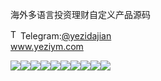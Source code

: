 海外多语言投资理财自定义产品源码<p dir="auto"><a target="_blank" rel="noopener noreferrer nofollow" href="https://camo.githubusercontent.com/d614d90677fbc2e34c7c62ebc68c82379d87a57c4beaf05af65fec7ba6b72e36/68747470733a2f2f63646e2d69636f6e732d706e672e666c617469636f6e2e636f6d2f3531322f323131312f323131313634362e706e67"><img src="https://camo.githubusercontent.com/d614d90677fbc2e34c7c62ebc68c82379d87a57c4beaf05af65fec7ba6b72e36/68747470733a2f2f63646e2d69636f6e732d706e672e666c617469636f6e2e636f6d2f3531322f323131312f323131313634362e706e67" alt="Telegram Icon" style="width: 16px; max-width: 100%;" data-canonical-src="https://cdn-icons-png.flaticon.com/512/2111/2111646.png"></a>Telegram:<a href="https://t.me/yezidajian" rel="nofollow">@yezidajian</a><br><a href="https://www.yeziym.com/">www.yeziym.com</a></p><img src="https://github.com/yeziym/haiwaiduoyuyantou_Yq/blob/main/2RfzM.png"><img src="https://github.com/yeziym/haiwaiduoyuyantou_Yq/blob/main/fuM39.png"><img src="https://github.com/yeziym/haiwaiduoyuyantou_Yq/blob/main/qkpfZ.png"><img src="https://github.com/yeziym/haiwaiduoyuyantou_Yq/blob/main/RAFE3.png"><img src="https://github.com/yeziym/haiwaiduoyuyantou_Yq/blob/main/T6dfU.png"><img src="https://github.com/yeziym/haiwaiduoyuyantou_Yq/blob/main/Pfcuf.png"><img src="https://github.com/yeziym/haiwaiduoyuyantou_Yq/blob/main/K0Sj6.png"><img src="https://github.com/yeziym/haiwaiduoyuyantou_Yq/blob/main/Lkn2h.png"><img src="https://github.com/yeziym/haiwaiduoyuyantou_Yq/blob/main/pi36Y.png"><img src="https://github.com/yeziym/haiwaiduoyuyantou_Yq/blob/main/7dnRW.png">